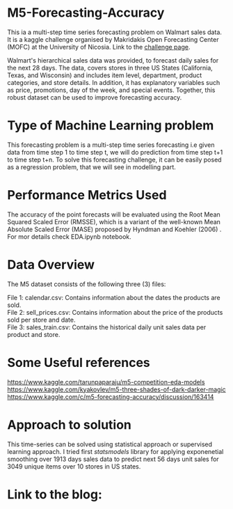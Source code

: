 # M5-Forecasting-Accuracy
This ia a multi-step time series forecasting problem on Walmart sales data. It is a kaggle challenge organised by Makridakis Open Forecasting Center (MOFC) at the University of Nicosia. Link to the [challenge page](https://www.kaggle.com/c/m5-forecasting-accuracy/overview). 

Walmart's hierarchical sales data was provided, to forecast daily sales for the next 28 days. The data, covers stores in three US States (California, Texas, and Wisconsin) and includes item level, department, product categories, and store details. In addition, it has explanatory variables such as price, promotions, day of the week, and special events. Together, this robust dataset can be used to improve forecasting accuracy.

# Type of Machine Learning problem
This forecasting problem is a multi-step time series forecasting i.e given data from time step 1 to time step t, we will do prediction from time step t+1 to time step t+n. To solve this forecasting challenge, it can be easily posed as a regression problem, that we will see in modelling part.

# Performance Metrics Used
The accuracy of the point forecasts will be evaluated using the Root Mean Squared Scaled Error (RMSSE), which is a variant of the well-known Mean Absolute Scaled Error (MASE) proposed by Hyndman and Koehler (2006) . For mor details check EDA.ipynb notebook.

# Data Overview
The M5 dataset consists of the following three (3) files:

File 1: calendar.csv: Contains information about the dates the products are sold.<br>
File 2: sell_prices.csv: Contains information about the price of the products sold per store and date.<br>
File 3: sales_train.csv: Contains the historical daily unit sales data per product and store.

# Some Useful references
https://www.kaggle.com/tarunpaparaju/m5-competition-eda-models <br>
https://www.kaggle.com/kyakovlev/m5-three-shades-of-dark-darker-magic <br>
https://www.kaggle.com/c/m5-forecasting-accuracy/discussion/163414 

# Approach to solution
This time-series can be solved using statistical approach or supervised learning approach. I tried first *statsmodels* library for applying exponenetial smoothing over 1913 days sales data to predict next 56 days unit sales for 3049 unique items over 10 stores in US states. 

# Link to the blog: 
